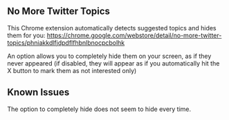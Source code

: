 ## No More Twitter Topics

This Chrome extension automatically detects suggested topics and hides them for you:
https://chrome.google.com/webstore/detail/no-more-twitter-topics/phniakkdlfjdpdflfhbnlbnocpcbolhk

An option allows you to completely hide them on your screen, as if they never appeared (if disabled, they will appear as if you automatically hit the X button to mark them as not interested only)

## Known Issues
The option to completely hide does not seem to hide every time.
